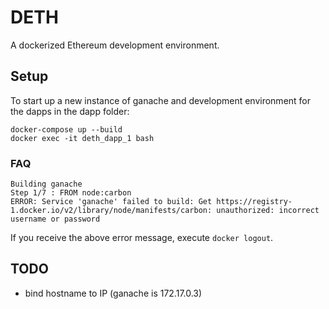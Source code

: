 # DETH

A dockerized Ethereum development environment.

## Setup

To start up a new instance of ganache and development environment for the dapps in the dapp folder:
```
docker-compose up --build
docker exec -it deth_dapp_1 bash
```

### FAQ

```
Building ganache
Step 1/7 : FROM node:carbon
ERROR: Service 'ganache' failed to build: Get https://registry-1.docker.io/v2/library/node/manifests/carbon: unauthorized: incorrect username or password
```

If you receive the above error message, execute `docker logout`.

## TODO

- bind hostname to IP (ganache is 172.17.0.3)
